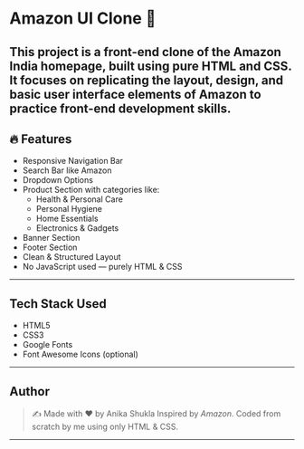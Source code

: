 # Amazon UI Clone 🛒
This project is a front-end clone of the Amazon India homepage, built using pure HTML and CSS. It focuses on replicating the layout, design, and basic user interface elements of Amazon to practice front-end development skills.
---
## 🔥 Features
- Responsive Navigation Bar
- Search Bar like Amazon
- Dropdown Options
- Product Section with categories like:
  - Health & Personal Care
  - Personal Hygiene
  - Home Essentials
  - Electronics & Gadgets
- Banner Section
- Footer Section
- Clean & Structured Layout
- No JavaScript used — purely HTML & CSS
---
## Tech Stack Used
- HTML5
- CSS3
- Google Fonts
- Font Awesome Icons (optional)
---  
## Author

> ✍️ Made with ❤️ by Anika Shukla
> Inspired by *Amazon*. Coded from scratch by me using only HTML & CSS. 
---


